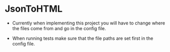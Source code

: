 # JsonToHTML

- Currently when implementing this project you will have to change where the files come from and go in the config file.

- When running tests make sure that the file paths are set first in the config file.
